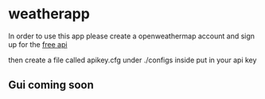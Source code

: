 # weatherapp

In order to use this app please create a openweathermap account and sign up for the [free api](https://openweathermap.org/price)

then create a file called apikey.cfg under ./configs inside put in your api key

## Gui coming soon
